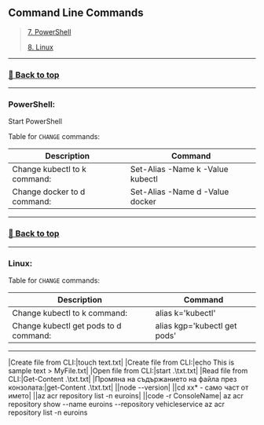 ## **Command Line Commands**

>[7. PowerShell](#powershell)
>
>[8. Linux](#linux)
>

---
### [🔼 Back to top](#commands)

---

### **PowerShell:**

Start PowerShell

Table for ```CHANGE``` commands:

|Description|Command|
|--|--|
|Change kubectl to k command:                   |Set-Alias -Name k -Value kubectl|
|Change docker to d command:                    |Set-Alias -Name d -Value docker|

---
### [🔼 Back to top](#commands)
---

### **Linux:**

Table for ```CHANGE``` commands:

|Description|Command|
|--|--|
|Change kubectl to k command:                   |alias k='kubectl'|
|Change kubectl get pods to d command:          |alias kgp='kubectl get pods'|

---

|Create file from CLI:|touch text.txt|
|Create file from CLI:|echo This is sample text > MyFile.txt|
|Open file from CLI:|start .\txt.txt|
|Read file from CLI:|Get-Content .\txt.txt|
|Промяна на съдържанието на файла през конзолата:|get-Content .\txt.txt|
||node --version|
||cd xx* - само част от името|
||az acr repository list -n euroins|
||code -r ConsoleName|
az acr repository show --name euroins --repository vehicleservice
az acr repository list -n euroins
